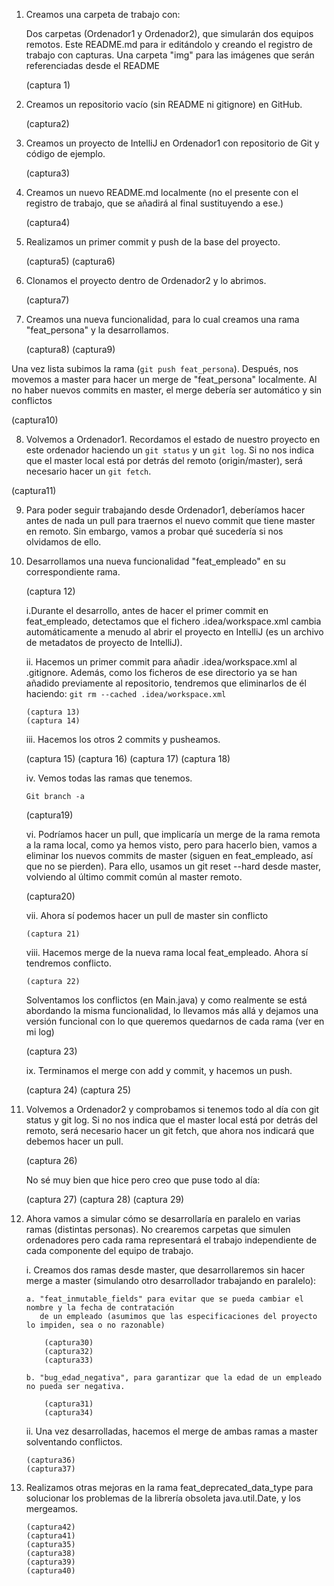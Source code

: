 1. Creamos una carpeta de trabajo con:

    Dos carpetas (Ordenador1 y Ordenador2), que simularán dos equipos remotos.
    Este README.md para ir editándolo y creando el registro de trabajo con capturas.
    Una carpeta "img" para las imágenes que serán referenciadas desde el README
	
	(captura 1)
	
2. Creamos un repositorio vacío (sin README ni gitignore) en GitHub.

	(captura2)
	
3. Creamos un proyecto de IntelliJ en Ordenador1 con repositorio de Git y código de ejemplo. 

	(captura3)

4. Creamos un nuevo README.md localmente (no el presente con el registro de trabajo, que se añadirá al final sustituyendo a ese.)

	(captura4)

5. Realizamos un primer commit y push de la base del proyecto.

	(captura5)
	(captura6)
	
6. Clonamos el proyecto dentro de Ordenador2 y lo abrimos.

	(captura7)
	
7. Creamos una nueva funcionalidad, para lo cual creamos una rama "feat_persona" y la desarrollamos. 

	(captura8)
	(captura9)

Una vez lista subimos la rama (``` git push feat_persona ```). Después, nos movemos a master para hacer un merge de "feat_persona" localmente.
Al no haber nuevos commits en master, el merge debería ser automático y sin conflictos

(captura10)

8. Volvemos a Ordenador1. Recordamos el estado de nuestro proyecto en este ordenador haciendo un ``` git status ``` y un ``` git log ```.
Si no nos indica que el master local está por detrás del remoto (origin/master), será necesario hacer un ```git fetch```.

(captura11)

9. Para poder seguir trabajando desde Ordenador1, deberíamos hacer antes de nada un pull para traernos el nuevo commit que tiene master en remoto. 
Sin embargo, vamos a probar qué sucedería si nos olvidamos de ello.

<!-- ☠☠☠☠ -->

10. Desarrollamos una nueva funcionalidad "feat_empleado" en su correspondiente rama.

	(captura 12)

	i.Durante el desarrollo, antes de hacer el primer commit en feat_empleado, detectamos que el fichero .idea/workspace.xml cambia automáticamente
	a menudo al abrir el proyecto en IntelliJ (es un archivo de metadatos de proyecto de IntelliJ).
	
	ii. Hacemos un primer commit para añadir .idea/workspace.xml al .gitignore.
		Además, como los ficheros de ese directorio ya se han añadido previamente al repositorio, tendremos que eliminarlos de él haciendo:
		``` git rm --cached .idea/workspace.xml ```
		
		(captura 13)
		(captura 14)
		
	iii. Hacemos los otros 2 commits y pusheamos.
	
	(captura 15)
	(captura 16)
	(captura 17)
	(captura 18)
	
	iv. Vemos todas las ramas que tenemos.
	
	``` Git branch -a ```
	
	(captura19)
	
	vi. Podríamos hacer un pull, que implicaría un merge de la rama remota a la rama local, como ya hemos visto, pero para hacerlo bien, vamos a eliminar los nuevos commits de master (siguen en feat_empleado, así que no se pierden).
	Para ello, usamos un git reset --hard desde master, volviendo al último commit común al master remoto.
	
	(captura20)
	
	vii. Ahora sí podemos hacer un pull de master sin conflicto
	
		(captura 21)
		
	viii. Hacemos merge de la nueva rama local feat_empleado. Ahora sí tendremos conflicto.
		
		(captura 22)
	
	Solventamos los conflictos (en Main.java) y como realmente se está abordando la misma
	funcionalidad, lo llevamos más allá y dejamos una versión funcional con lo que queremos
	quedarnos de cada rama (ver en mi log)
	
	(captura 23)
	
	ix. Terminamos el merge con add y commit, y hacemos un push.
	
	(captura 24)
	(captura 25)
	
11. Volvemos a Ordenador2 y comprobamos si tenemos todo al día con git status y git log.
Si no nos indica que el master local está por detrás del remoto, será necesario hacer un git fetch, que ahora nos indicará que debemos hacer un pull.

	(captura 26)
	
	No sé muy bien que hice pero creo que puse todo al día:
	
	(captura 27)
	(captura 28)
	(captura 29)
	
12. Ahora vamos a simular cómo se desarrollaría en paralelo en varias ramas (distintas personas).
No crearemos carpetas que simulen ordenadores pero cada rama representará el trabajo independiente de cada componente del equipo de trabajo.

	i. Creamos dos ramas desde master, que desarrollaremos sin hacer merge a master (simulando otro desarrollador trabajando en paralelo):
	
		a. "feat_inmutable_fields" para evitar que se pueda cambiar el nombre y la fecha de contratación
		   de un empleado (asumimos que las especificaciones del proyecto lo impiden, sea o no razonable)
		   
			(captura30)
			(captura32)
			(captura33)
		  
		b. "bug_edad_negativa", para garantizar que la edad de un empleado no pueda ser negativa.
		
			(captura31)
			(captura34)
			
		
	ii. Una vez desarrolladas, hacemos el merge de ambas ramas a master solventando conflictos.
	
		(captura36)
		(captura37)
		

13. Realizamos otras mejoras en la rama feat_deprecated_data_type para solucionar los problemas de la librería obsoleta java.util.Date, y los mergeamos.
		
		(captura42)
		(captura41)
		(captura35)
		(captura38)
		(captura39)
		(captura40)
